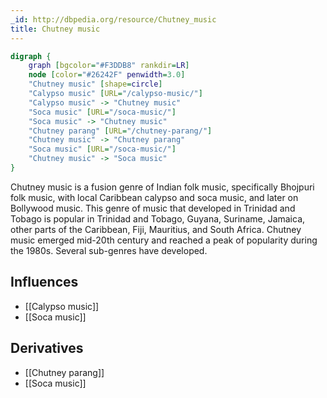 ```yaml
---
_id: http://dbpedia.org/resource/Chutney_music
title: Chutney music
---
```


```dot
digraph {
	graph [bgcolor="#F3DDB8" rankdir=LR]
	node [color="#26242F" penwidth=3.0]
	"Chutney music" [shape=circle]
	"Calypso music" [URL="/calypso-music/"]
	"Calypso music" -> "Chutney music"
	"Soca music" [URL="/soca-music/"]
	"Soca music" -> "Chutney music"
	"Chutney parang" [URL="/chutney-parang/"]
	"Chutney music" -> "Chutney parang"
	"Soca music" [URL="/soca-music/"]
	"Chutney music" -> "Soca music"
}
```

Chutney music is a fusion genre of Indian folk music, specifically Bhojpuri folk music, with local Caribbean calypso and soca music, and later on Bollywood music. This genre of music that developed in Trinidad and Tobago is popular in Trinidad and Tobago, Guyana, Suriname, Jamaica, other parts of the Caribbean, Fiji, Mauritius, and South Africa. Chutney music emerged mid-20th century and reached a peak of popularity during the 1980s. Several sub-genres have developed.

## Influences
- [[Calypso music]]
- [[Soca music]]

## Derivatives
- [[Chutney parang]]
- [[Soca music]]
